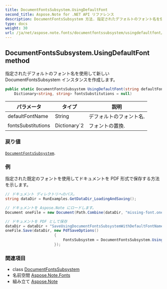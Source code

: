 ```yaml
---
title: DocumentFontsSubsystem.UsingDefaultFont
second_title: Aspose.Note for .NET API リファレンス
description: DocumentFontsSubsystem 方法. 指定されたデフォルトのフォント名を使用して新しい DocumentFontsSubsystem インスタンスを作成します
type: docs
weight: 30
url: /ja/net/aspose.note.fonts/documentfontssubsystem/usingdefaultfont/
---
```

## DocumentFontsSubsystem.UsingDefaultFont method

指定されたデフォルトのフォント名を使用して新しい DocumentFontsSubsystem インスタンスを作成します。

```csharp
public static DocumentFontsSubsystem UsingDefaultFont(string defaultFontName, 
    Dictionary<string, string> fontsSubstitutions = null)
```

| パラメータ | タイプ | 説明 |
| --- | --- | --- |
| defaultFontName | String | デフォルトのフォント名. |
| fontsSubstitutions | Dictionary`2 | フォントの置換. |

### 戻り値

[`DocumentFontsSubsystem`](../).

### 例

指定された既定のフォントを使用してドキュメントを PDF 形式で保存する方法を示します。

```csharp
// ドキュメント ディレクトリへのパス。
string dataDir = RunExamples.GetDataDir_LoadingAndSaving();

// ドキュメントを Aspose.Note にロードします。
Document oneFile = new Document(Path.Combine(dataDir, "missing-font.one"));

// ドキュメントを PDF として保存
dataDir = dataDir + "SaveUsingDocumentFontsSubsystemWithDefaultFontName_out.pdf";
oneFile.Save(dataDir, new PdfSaveOptions() 
                      {
                          FontsSubsystem = DocumentFontsSubsystem.UsingDefaultFont("Times New Roman")
                      });
```

### 関連項目

* class [DocumentFontsSubsystem](../)
* 名前空間 [Aspose.Note.Fonts](../../documentfontssubsystem/)
* 組み立て [Aspose.Note](../../../)


